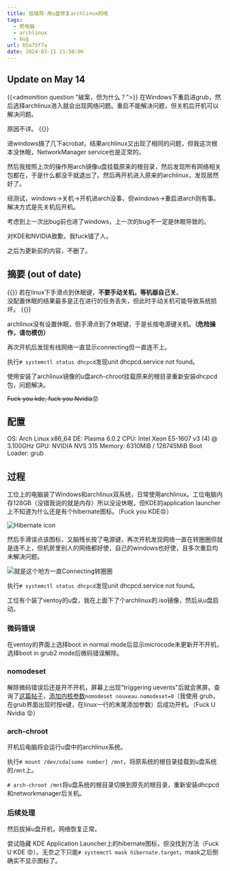 ```yaml
---
title: 低端局-用u盘修复archlinux网络
tags:
  - 修电脑
  - archlinux
  - bug
url: b5a75f7a
date: 2024-03-11 21:50:06
---
```


## Update on May 14

{{<admonition question "破案，但为什么？">}}
在Windows下重启进grub，然后选择archlinux进入就会出现网络问题。重启不能解决问题，但关机后开机可以解决问题。

原因不详。
{{</admonition>}}

进windows搞了几下acrobat，结果archlinux又出现了相同的问题，但我这次根本没休眠，NetworkManager service也是正常的。

然后我按照上次的操作用arch镜像u盘挂载原来的根目录，然后发现所有网络相关包都在，于是什么都没干就退出了。然后再开机进入原来的archlinux，发现居然好了。

经测试，windows->关机->开机进arch没事，但windows->重启进arch则有事。解决方式是先关机后开机。

考虑到上一次出bug前也进了windows，上一次的bug不一定是休眠导致的。

对KDE和NVIDIA致歉，我fuck错了人。

之后为更新前的内容，不删了。


## 摘要 (out of date)

{{<admonition type=warning title="BITTER LESSON">}} 
若在linux下手滑点到休眠键，**不要手动关机，等机器自己关**。  
没配置休眠的结果最多是正在进行的任务丢失，但此时手动关机可能导致系统损坏。
{{</admonition>}}



archlinux没有设置休眠，但手滑点到了休眠键，于是长按电源键关机。**（危险操作，请勿模仿）**

再次开机后发现有线网络一直显示connecting但一直连不上。

执行`# systemctl status dhcpcd`发现unit dhcpcd.service not found。

使用安装了archlinux镜像的u盘arch-chroot挂载原来的根目录重新安装dhcpcd包，问题解决。

~~Fuck you kde, fuck you Nvidia~~:rage:

<!--more-->

## 配置

OS: Arch Linux x86_64
DE: Plasma 6.0.2 
CPU: Intel Xeon E5-1607 v3 (4) @ 3.100GHz 
GPU: NVIDIA NVS 315 
Memory: 6310MiB / 128745MiB
Boot Loader: grub

## 过程

工位上的电脑装了Windows和archlinux双系统，日常使用archlinux。工位电脑内存128GB（没错我说的就是内存）所以没设休眠，但KDE的application launcher上不知道为什么还是有个hibernate图标。（Fuck you KDE:rage:）

![Hibernate icon](launcher.png)

然后手滑误点该图标，又脑残长按了电源键，再次开机发现网络一直在转圈圈但就是连不上，但机房里别人的网络都好使，自己的windows也好使，且多次重启均未解决问题。

![就是这个地方一直Connecting转圈圈](network.png)

执行`# systemctl status dhcpcd`发现unit dhcpcd.service not found。

工位有个装了ventoy的u盘，我在上面下了个archlinux的.iso镜像，然后从u盘启动。

### 微码错误

在ventoy的界面上选择boot in normal mode后显示microcode未更新开不开机，选择boot in grub2 mode后微码错误解除。

### nomodeset

解除微码错误后还是开不开机，屏幕上出现"triggering uevents"后就会黑屏。查询了[这篇帖子](https://bbs.archlinux.org/viewtopic.php?id=151259)，[添加内核参数](https://wiki.archlinux.org/title/Kernel_parameters)`nomodeset nouveau.nomodeset=0`（我使用 grub，在grub界面出现时按e键，在linux一行的末尾添加参数）后成功开机。（Fuck U Nvidia :rage:）

### arch-chroot

开机后电脑将会运行u盘中的archlinux系统。

执行`# mount /dev/sda[some number] /mnt`，将原系统的根目录挂载到u盘系统的`/mnt`上。

`# arch-chroot /mnt`将u盘系统的根目录切换到原先的根目录，重新安装dhcpcd和networkmanager后关机。

### 后续处理

然后拔掉u盘开机，网络恢复正常。

尝试隐藏 KDE Application Launcher上的hibernate图标，但没找到方法（Fuck U KDE :rage:）。无奈之下只能`# systemctl mask hibernate.target`，mask之后倒确实不显示图标了。

